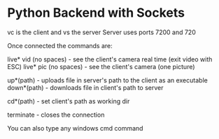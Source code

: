 # Python Backend with Sockets
 
vc is the client and vs the server
Server uses ports 7200 and 720

Once connected the commands are:

live* vid (no spaces) - see the client's camera real time (exit video with ESC)
live* pic (no spaces) - see the client's camera (one picture)

up*(path) - uploads file in server's path to the client as an executable
down*(path) - downloads file in client's path to server

cd*(path) - set client's path as working dir

terminate - closes the connection

You can also type any windows cmd command
